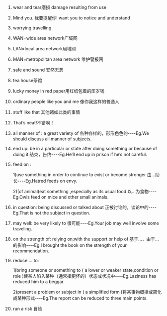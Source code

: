 1. wear and tear磨损 damage resulting from use

2. Mind you. 我要提醒你I want you to notice and understand

3. worrying  travelling

4. WAN=wide area network广域网

5. LAN=local area network局域网

6. MAN=metropolitan area network 维护警报网

7. safe and sound 安然无恙

8. tea house茶馆

9. lucky money in red paper用红纸包着的压岁钱

10. ordinary people like you and me 像你我这样的普通人

11. stuff like that 其他诸如此类的事情

12. That’s neat!不错啊！

13. all manner of : a great variety of 各种各样的，形形色色的----Eg.We should discuss all manner of subjects.

14. end up: be in a particular or state after doing something or because of doing it 结束，告终----Eg.He’ll end up in prison if he’s not careful.

15. feed on : 

    1)use something in order to continue to exist or become stronger 由...助长----Eg.Hatred feeds on envy.

    2)(of animal)eat something ,especially as its usual food 以...为食物----Eg.Owls feed on mice and other small animals.

16. in question: being discussed or talked about 正被讨论的，谈论中的----Eg.That is not the subject in question.

17. may well: be very likely to 很可能----Eg.Your job may well involve some traveling.

18. on the strength of: relying on;with the support or help of 基于...，由于...的影响----Eg.I brought the book on the strength of your recommendation.

19. reduce ... to:

    1)bring someone or something to ( a lower or weaker state,condition or role )使某人陷入某种（通常指更坏的）状态或状况中----Eg.Laziness has reduced him to a beggar.

    2)present a problem or subject in ( a simplified form )将某事物概括或简化成某种形式----Eg.The report can be reduced to three main points.

20. run a risk 冒险